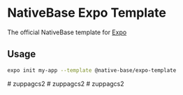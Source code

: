 # NativeBase Expo Template

The official NativeBase template for [Expo](https://docs.expo.io/)

## Usage

```sh
expo init my-app --template @native-base/expo-template
```
#   z u p p a g c s 2  
 #   z u p p a g c s 2  
 #   z u p p a g c s 2  
 